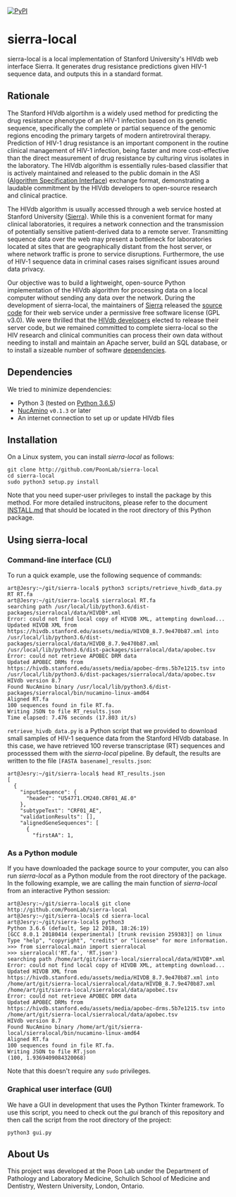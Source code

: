 
[![PyPI](https://img.shields.io/pypi/v/sierralocal.svg)](https://pypi.org/project/sierralocal/)

# sierra-local
sierra-local is a local implementation of Stanford University's HIVdb web interface Sierra. It generates drug resistance predictions given HIV-1 sequence data, and outputs this in a standard format.

## Rationale

The Stanford HIVdb algortihm is a widely used method for predicting the drug resistance phenotype of an HIV-1 infection based on its genetic sequence, specifically the complete or partial sequence of the genomic regions encoding the primary targets of modern antiretroviral therapy.  Prediction of HIV-1 drug resistance is an important component in the routine clinical management of HIV-1 infection, being faster and more cost-effective than the direct measurement of drug resistance by culturing virus isolates in the laboratory.  The HIVdb algorithm is essentially rules-based classifier that is actively maintained and released to the public domain in the ASI ([Algorithm Specification Interface](http://jcm.asm.org/content/41/6/2792.short)) exchange format, demonstrating a laudable commitment by the HIVdb developers to open-source research and clinical practice.

The HIVdb algorithm is usually accessed through a web service hosted at Stanford University ([Sierra](https://hivdb.stanford.edu/hivdb)).  While this is a convenient format for many clinical laboratories, it requires a network connection and the transmission of potentially sensitive patient-derived data to a remote server.  Transmitting sequence data over the web may present a bottleneck for laboratories located at sites that are geographically distant from the host server, or where network traffic is prone to service disruptions.  Furthermore, the use of HIV-1 sequence data in criminal cases raises significant issues around data privacy.

Our objective was to build a lightweight, open-source Python implementation of the HIVdb algorithm for processing data on a local computer without sending any data over the network.  During the development of sierra-local, the maintainers of [Sierra](https://github.com/hivdb/sierra) released the [source code](https://github.com/hivdb/sierra) for their web service under a permissive free software license (GPL v3.0).  We were thrilled that the [HIVdb developers](https://github.com/hivdb) elected to release their server code, but we remained committed to complete sierra-local so the HIV research and clinical communities can process their own data without needing to install and maintain an Apache server, build an SQL database, or to install a sizeable number of software [dependencies](https://github.com/hivdb/sierra#dependency-lists).


## Dependencies
We tried to minimize dependencies:
- Python 3 (tested on [Python 3.6.5](https://www.python.org/downloads/release/python-365/))
- [NucAmino](https://github.com/hivdb/nucamino) `v0.1.3` or later
- An internet connection to set up or update HIVdb files

## Installation

On a Linux system, you can install *sierra-local* as follows:
```
git clone http://github.com/PoonLab/sierra-local
cd sierra-local
sudo python3 setup.py install
```
Note that you need super-user privileges to install the package by this method.  For more detailed instrucitons, please refer to the document [INSTALL.md](INSTALL.md) that should be located in the root directory of this Python package.

## Using sierra-local

### Command-line interface (CLI)

To run a quick example, use the following sequence of commands:
```console
art@Jesry:~/git/sierra-local$ python3 scripts/retrieve_hivdb_data.py RT RT.fa
art@Jesry:~/git/sierra-local$ sierralocal RT.fa
searching path /usr/local/lib/python3.6/dist-packages/sierralocal/data/HIVDB*.xml
Error: could not find local copy of HIVDB XML, attempting download...
Updated HIVDB XML from https://hivdb.stanford.edu/assets/media/HIVDB_8.7.9e470b87.xml into /usr/local/lib/python3.6/dist-packages/sierralocal/data/HIVDB_8.7.9e470b87.xml
/usr/local/lib/python3.6/dist-packages/sierralocal/data/apobec.tsv
Error: could not retrieve APOBEC DRM data
Updated APOBEC DRMs from https://hivdb.stanford.edu/assets/media/apobec-drms.5b7e1215.tsv into /usr/local/lib/python3.6/dist-packages/sierralocal/data/apobec.tsv
HIVdb version 8.7
Found NucAmino binary /usr/local/lib/python3.6/dist-packages/sierralocal/bin/nucamino-linux-amd64
Aligned RT.fa
100 sequences found in file RT.fa.
Writing JSON to file RT_results.json
Time elapsed: 7.476 seconds (17.803 it/s)
```
`retrieve_hivdb_data.py` is a Python script that we provided to download small samples of HIV-1 sequence data from the Stanford HIVdb database.  In this case, we have retrieved 100 reverse transcriptase (RT) sequences and processsed them with the *sierra-local* pipeline.  By default, the results are written to the file `[FASTA basename]_results.json`:
```console
art@Jesry:~/git/sierra-local$ head RT_results.json 
[
  {
    "inputSequence": {
      "header": "U54771.CM240.CRF01_AE.0"
    },
    "subtypeText": "CRF01_AE",
    "validationResults": [],
    "alignedGeneSequences": [
      {
        "firstAA": 1,
```


### As a Python module
If you have downloaded the package source to your computer, you can also run *sierra-local* as a Python module from the root directory of the package.  In the following example, we are calling the main function of *sierra-local* from an interactive Python session:
```console
art@Jesry:~/git/sierra-local$ git clone http://github.com/PoonLab/sierra-local
art@Jesry:~/git/sierra-local$ cd sierra-local
art@Jesry:~/git/sierra-local$ python3
Python 3.6.6 (default, Sep 12 2018, 18:26:19) 
[GCC 8.0.1 20180414 (experimental) [trunk revision 259383]] on linux
Type "help", "copyright", "credits" or "license" for more information.
>>> from sierralocal.main import sierralocal
>>> sierralocal('RT.fa', 'RT.json')
searching path /home/art/git/sierra-local/sierralocal/data/HIVDB*.xml
Error: could not find local copy of HIVDB XML, attempting download...
Updated HIVDB XML from https://hivdb.stanford.edu/assets/media/HIVDB_8.7.9e470b87.xml into /home/art/git/sierra-local/sierralocal/data/HIVDB_8.7.9e470b87.xml
/home/art/git/sierra-local/sierralocal/data/apobec.tsv
Error: could not retrieve APOBEC DRM data
Updated APOBEC DRMs from https://hivdb.stanford.edu/assets/media/apobec-drms.5b7e1215.tsv into /home/art/git/sierra-local/sierralocal/data/apobec.tsv
HIVdb version 8.7
Found NucAmino binary /home/art/git/sierra-local/sierralocal/bin/nucamino-linux-amd64
Aligned RT.fa
100 sequences found in file RT.fa.
Writing JSON to file RT.json
(100, 1.9369409084320068)
```
Note that this doesn't require any `sudo` privileges.

### Graphical user interface (GUI)
We have a GUI in development that uses the Python Tkinter framework.  To use this script, you need to check out the *gui* branch of this repository and then call the script from the root directory of the project:
```
python3 gui.py
```


## About Us
This project was developed at the Poon Lab under the Department of Pathology and Laboratory Medicine, Schulich School of Medicine and Dentistry, Western University, London, Ontario.
